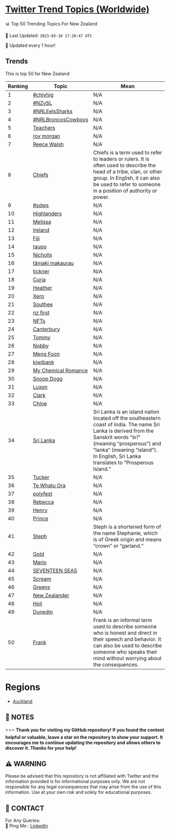 [Twitter Trend Topics (Worldwide)](https://github.com/ErcinDedeoglu/Twitter-Trend-Topics)
==========


📊 Top 50 Trending Topics For New Zealand

📆 Last Updated: `2023-03-10 17:20:47 UTC`

🔧 Updated every 1 hour!


## Trends

This is top 50 for New Zealand

| Ranking | Topic | Mean |
| ------- | ------------ | ------------ |
| 1 | [#chivhig](http://twitter.com/search?q=%23chivhig) | N/A |
| 2 | [#NZvSL](http://twitter.com/search?q=%23NZvSL) | N/A |
| 3 | [#NRLEelsSharks](http://twitter.com/search?q=%23NRLEelsSharks) | N/A |
| 4 | [#NRLBroncosCowboys](http://twitter.com/search?q=%23NRLBroncosCowboys) | N/A |
| 5 | [Teachers](http://twitter.com/search?q=Teachers) | N/A |
| 6 | [roy morgan](http://twitter.com/search?q=roy+morgan) | N/A |
| 7 | [Reece Walsh](http://twitter.com/search?q=Reece+Walsh) | N/A |
| 8 | [Chiefs](http://twitter.com/search?q=Chiefs) | Chiefs is a term used to refer to leaders or rulers. It is often used to describe the head of a tribe, clan, or other group. In English, it can also be used to refer to someone in a position of authority or power. |
| 9 | [#sdws](http://twitter.com/search?q=%23sdws) | N/A |
| 10 | [Highlanders](http://twitter.com/search?q=Highlanders) | N/A |
| 11 | [Melissa](http://twitter.com/search?q=Melissa) | N/A |
| 12 | [Ireland](http://twitter.com/search?q=Ireland) | N/A |
| 13 | [Fiji](http://twitter.com/search?q=Fiji) | N/A |
| 14 | [taupo](http://twitter.com/search?q=taupo) | N/A |
| 15 | [Nicholls](http://twitter.com/search?q=Nicholls) | N/A |
| 16 | [tāmaki makaurau](http://twitter.com/search?q=t%c4%81maki+makaurau) | N/A |
| 17 | [tickner](http://twitter.com/search?q=tickner) | N/A |
| 18 | [Curia](http://twitter.com/search?q=Curia) | N/A |
| 19 | [Heather](http://twitter.com/search?q=Heather) | N/A |
| 20 | [Xero](http://twitter.com/search?q=Xero) | N/A |
| 21 | [Southee](http://twitter.com/search?q=Southee) | N/A |
| 22 | [nz first](http://twitter.com/search?q=nz+first) | N/A |
| 23 | [NFTs](http://twitter.com/search?q=NFTs) | N/A |
| 24 | [Canterbury](http://twitter.com/search?q=Canterbury) | N/A |
| 25 | [Tommy](http://twitter.com/search?q=Tommy) | N/A |
| 26 | [Nobby](http://twitter.com/search?q=Nobby) | N/A |
| 27 | [Meng Foon](http://twitter.com/search?q=Meng+Foon) | N/A |
| 28 | [kiwibank](http://twitter.com/search?q=kiwibank) | N/A |
| 29 | [My Chemical Romance](http://twitter.com/search?q=My+Chemical+Romance) | N/A |
| 30 | [Snoop Dogg](http://twitter.com/search?q=Snoop+Dogg) | N/A |
| 31 | [Luxon](http://twitter.com/search?q=Luxon) | N/A |
| 32 | [Clark](http://twitter.com/search?q=Clark) | N/A |
| 33 | [Chloe](http://twitter.com/search?q=Chloe) | N/A |
| 34 | [Sri Lanka](http://twitter.com/search?q=Sri+Lanka) | Sri Lanka is an island nation located off the southeastern coast of India. The name Sri Lanka is derived from the Sanskrit words “śrī” (meaning “prosperous”) and “lanka” (meaning “island”). In English, Sri Lanka translates to “Prosperous Island.” |
| 35 | [Tucker](http://twitter.com/search?q=Tucker) | N/A |
| 36 | [Te Whatu Ora](http://twitter.com/search?q=Te+Whatu+Ora) | N/A |
| 37 | [polyfest](http://twitter.com/search?q=polyfest) | N/A |
| 38 | [Rebecca](http://twitter.com/search?q=Rebecca) | N/A |
| 39 | [Henry](http://twitter.com/search?q=Henry) | N/A |
| 40 | [Prince](http://twitter.com/search?q=Prince) | N/A |
| 41 | [Steph](http://twitter.com/search?q=Steph) | Steph is a shortened form of the name Stephanie, which is of Greek origin and means “crown” or “garland.” |
| 42 | [Gold](http://twitter.com/search?q=Gold) | N/A |
| 43 | [Mario](http://twitter.com/search?q=Mario) | N/A |
| 44 | [SEVENTEEN SEAS](http://twitter.com/search?q=SEVENTEEN+SEAS) | N/A |
| 45 | [Scream](http://twitter.com/search?q=Scream) | N/A |
| 46 | [Greens](http://twitter.com/search?q=Greens) | N/A |
| 47 | [New Zealander](http://twitter.com/search?q=New+Zealander) | N/A |
| 48 | [Holi](http://twitter.com/search?q=Holi) | N/A |
| 49 | [Dunedin](http://twitter.com/search?q=Dunedin) | N/A |
| 50 | [Frank](http://twitter.com/search?q=Frank) | Frank is an informal term used to describe someone who is honest and direct in their speech and behavior. It can also be used to describe someone who speaks their mind without worrying about the consequences. |



# Regions

* [Auckland](</New Zealand/Auckland.md>)



## 📝 NOTES

⭐⭐⭐ **Thank you for visiting my GitHub repository! If you found the content helpful or valuable, leave a star on the repository to show your support. It encourages me to continue updating the repository and allows others to discover it. Thanks for your help!**


## ⚠️ WARNING

Please be advised that this repository is not affiliated with Twitter and the information provided is for informational purposes only. We are not responsible for any legal consequences that may arise from the use of this information. Use at your own risk and solely for educational purposes.


## 📨 CONTACT

 For Any Queries:  
            🏓 Ping Me : [LinkedIn](https://www.linkedin.com/in/ercindedeoglu/)
